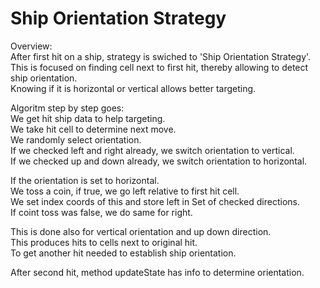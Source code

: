 # Ship Orientation Strategy

Overview:  
After first hit on a ship, strategy is swiched to 'Ship Orientation Strategy'.  
This is focused on finding cell next to first hit, thereby allowing to detect ship orientation.  
Knowing if it is horizontal or vertical allows better targeting.

Algoritm step by step goes:  
We get hit ship data to help targeting.  
We take hit cell to determine next move.  
We randomly select orientation.  
If we checked left and right already, we switch orientation to vertical.  
If we checked up and down already, we switch orientation to horizontal.

If the orientation is set to horizontal.  
We toss a coin, if true, we go left relative to first hit cell.  
We set index coords of this and store left in Set of checked directions.  
If coint toss was false, we do same for right.

This is done also for vertical orientation and up down direction.  
This produces hits to cells next to original hit.  
To get another hit needed to establish ship orientation.

After second hit, method updateState has info to determine orientation.
